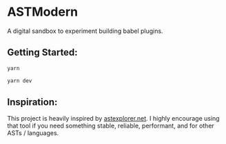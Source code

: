 # ASTModern

A digital sandbox to experiment building babel plugins.

## Getting Started:

```sh
yarn
```

```sh
yarn dev
```

## Inspiration:

This project is heavily inspired by [astexplorer.net](astexplorer.net). I highly encourage using
that tool if you need something stable, reliable, performant, and for other ASTs / languages.
